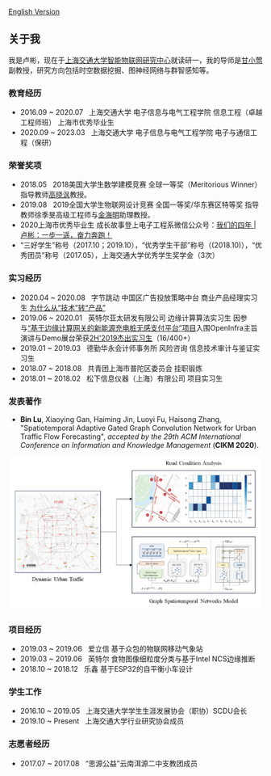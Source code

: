 [English Version](../.)

## 关于我

我是卢彬，现在于[上海交通大学](http://sjtu.edu.cn/)[智能物联网研究中心](http://iiot.sjtu.edu.cn/)就读研一，我的导师是[甘小莺](http://iwct.sjtu.edu.cn/Personal/xygan/index.htm)副教授，研究方向包括时空数据挖掘、图神经网络与群智感知等。

### 教育经历
- 2016.09 ~ 2020.07 &nbsp; 上海交通大学 电子信息与电气工程学院 信息工程（卓越工程师班） 上海市优秀毕业生
- 2020.09 ~ 2023.03 &nbsp; 上海交通大学 电子信息与电气工程学院 电子与通信工程（保研）

### 荣誉奖项
- 2018.05 &nbsp; 2018美国大学生数学建模竞赛 全球一等奖（Meritorious Winner） 指导教师[高晓沨](http://www.cs.sjtu.edu.cn/~gao-xf/)教授。
- 2019.08 &nbsp; 2019全国大学生物联网设计竞赛 全国一等奖/华东赛区特等奖 指导教师徐季旻高级工程师与[金海明](http://jhc.sjtu.edu.cn/~haimingjin/)助理教授。
- 2020上海市优秀毕业生 成长故事登上电子工程系微信公众号：[我们的四年 | 卢彬：一步一遥，奋力奔跑！](https://mp.weixin.qq.com/s/B_4YIu3GbaOZ2MFFFHhpzg)
- “三好学生”称号（2017.10；2019.10），“优秀学生干部”称号（(2018.10)），“优秀团员”称号（2017.05），上海交通大学优秀学生奖学金（3次）

### 实习经历
- 2020.04 ~ 2020.08 &nbsp; 字节跳动 中国区广告投放策略中台 商业产品经理实习生 [为什么从“技术”转“产品”](./pages/why_rd2pm.html)
- 2019.06 ~ 2020.01 &nbsp; 英特尔亚太研发有限公司 边缘计算算法实习生 因参与[“基于边缘计算网关的新能源充电桩无感支付平台”项目](https://www.linkedin.com/feed/update/urn:li:activity:6597420430355718144/)入围OpenInfra主旨演讲与Demo展台荣获[2H'2019杰出实习生](https://www.linkedin.com/feed/update/urn:li:activity:6606044330564128768/)（16/400+）
- 2019.01 ~ 2019.03 &nbsp; 德勤华永会计师事务所 风险咨询 信息技术审计与鉴证实习生
- 2018.07 ~ 2018.08 &nbsp; 共青团上海市普陀区委员会 挂职锻炼
- 2018.01 ~ 2018.02 &nbsp; 松下信息仪器（上海）有限公司 项目实习生

### 发表著作
- **Bin Lu**, Xiaoying Gan, Haiming Jin, Luoyi Fu, Haisong Zhang, "Spatiotemporal Adaptive Gated Graph Convolution Network for Urban Traffic Flow Forecasting", *accepted by the 29th ACM International Conference on Information and Knowledge Management* (**CIKM 2020**).

![Urban Traffic Flow Forecasting based on Graph Neural Network](../images/ag_gcn.png)

### 项目经历
- 2019.03 ~ 2019.06 &nbsp; 爱立信 基于众包的物联网移动气象站
- 2019.03 ~ 2019.06 &nbsp; 英特尔 食物图像细粒度分类与基于Intel NCS边缘推断
- 2018.10 ~ 2018.12 &nbsp; 乐鑫   基于ESP32的自平衡小车设计

### 学生工作
- 2016.10 ~ 2019.05 &nbsp; 上海交通大学学生生涯发展协会（职协）SCDU会长
- 2019.10 ~ Present &nbsp; 上海交通大学行业研究协会成员

### 志愿者经历
- 2017.07 ~ 2017.08 &nbsp; “思源公益”云南洱源二中支教团成员


